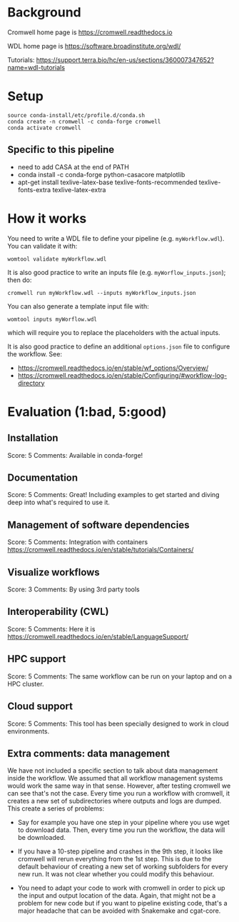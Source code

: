 
# Background

Cromwell home page is https://cromwell.readthedocs.io

WDL home page is https://software.broadinstitute.org/wdl/

Tutorials: https://support.terra.bio/hc/en-us/sections/360007347652?name=wdl-tutorials

# Setup

```
source conda-install/etc/profile.d/conda.sh
conda create -n cromwell -c conda-forge cromwell
conda activate cromwell
```

## Specific to this pipeline

* need to add CASA at the end of PATH
* conda install -c conda-forge python-casacore matplotlib
* apt-get install texlive-latex-base texlive-fonts-recommended texlive-fonts-extra texlive-latex-extra

# How it works

You need to write a WDL file to define your pipeline (e.g. `myWorkflow.wdl`). You can validate it with:

```
womtool validate myWorkflow.wdl
```

It is also good practice to write an inputs file (e.g. `myWorflow_inputs.json`); then do:

```
cromwell run myWorkflow.wdl --inputs myWorkflow_inputs.json
```

You can also generate a template input file with:

```
womtool inputs myWorflow.wdl
```

which will require you to replace the placeholders with the actual inputs.

It is also good practice to define an additional `options.json` file to configure the workflow. See:

* https://cromwell.readthedocs.io/en/stable/wf_options/Overview/
* https://cromwell.readthedocs.io/en/stable/Configuring/#workflow-log-directory

# Evaluation (1:bad, 5:good)

## Installation

Score: 5
Comments: Available in conda-forge!

## Documentation

Score: 5
Comments: Great! Including examples to get started and diving deep into what's required to use it.

## Management of software dependencies

Score: 5
Comments: Integration with containers https://cromwell.readthedocs.io/en/stable/tutorials/Containers/

## Visualize workflows

Score: 3
Comments: By using 3rd party tools

## Interoperability (CWL)

Score: 5
Comments: Here it is https://cromwell.readthedocs.io/en/stable/LanguageSupport/

## HPC support

Score: 5
Comments: The same workflow can be run on your laptop and on a HPC cluster.

## Cloud support

Score: 5
Comments: This tool has been specially designed to work in cloud environments.

## Extra comments: data management

We have not included a specific section to talk about data management inside the workflow.
We assumed that all workflow management systems would work the same way in that sense.
However, after testing cromwell we can see that's not the case. Every time you run a workflow
with cromwell, it creates a new set of subdirectories where outputs and logs are dumped. This
create a series of problems:

* Say for example you have one step in your pipeline where you use wget to download data. Then,
every time you run the workflow, the data will be downloaded.

* If you have a 10-step pipeline and crashes in the 9th step, it looks like cromwell will
rerun everything from the 1st step. This is due to the default behaviour of creating a new set
of working subfolders for every new run. It was not clear whether you could modify this behaviour.

* You need to adapt your code to work with cromwell in order to pick up the input and output
location of the data. Again, that might not be a problem for new code but if you want to pipeline
existing code, that's a major headache that can be avoided with Snakemake and cgat-core.

